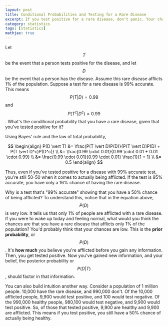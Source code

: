 ```yaml
---
layout: post
title: Conditional Probabilities and Testing for a Rare Disease
excerpt: If you test positive for a rare disease, don't panic. Your chances of being afflicted with a rare disease are still quite low.
category: statistics
tags: [statistics]
mathjax: true
---
```


Let $$T$$ be the event that a person tests positive for the disease, and let $$D$$ be the event that a person has the disease. Assume this rare disease afflicts 1% of the population. Suppose a test for a rare disease is 99% accurate. This means $$P(T \vert D) = 0.99$$ and $$P(T^c \vert D^c) = 0.99$$. What's the conditional probability that you have a rare disease, given that you've tested positive for it?

Using Bayes' rule and the law of total probability,

$$
\begin{align}
P(D \vert T) &= \frac{P(T \vert D)P(D)}{P(T \vert D)P(D) + P(T \vert D^c)P(D^c)} \\
&= \frac{0.99 \cdot 0.01}{0.99 \cdot 0.01 + 0.01 \cdot 0.99} \\
&= \frac{0.99 \cdot 0.01}{0.99 \cdot 0.01} \frac{1}{1 + 1} \\
&= 0.5
\end{align}
$$

Thus, even if you've tested positive for a disease with 99% accurate test, you're still 50-50 when it comes to actually being afflicted. If the test is 95% accurate, you have only a 16% chance of having the rare disease.

Why is a test that's "99% accurate" showing that you have a 50% chance of being afflicted? To understand this, notice that in the equation above, $$P(D)$$ is very low. It tells us that only 1% of people are afflicted with a rare disease. If you were to wake up today and feeling normal, what would you think the chances are that you have a rare disease that afflicts only 1% of the population? You'd probably think that your chances are low. This is the **prior probability**, or $$P(D)$$. It's **how much** you believe you're afflicted before you gain any information. Then, you get tested positive. Now you've gained new information, and your belief, the posterior probability or $$P(D \vert T)$$, should factor in that information.

You can also build intuition another way. Consider a population of 1 million people. 10,000 have the rare disease, and 990,000 don't. Of the 10,000 afflicted people, 9,900 would test positive, and 100 would test negative. Of the 990,000 healthy people, 980,100 would test negative, and 9,900 would test positive. So, of those that tested positive, 9,900 are healthy and 9,900 are afflicted. This means if you test positive, you still have a 50% chance of actually being healthy.